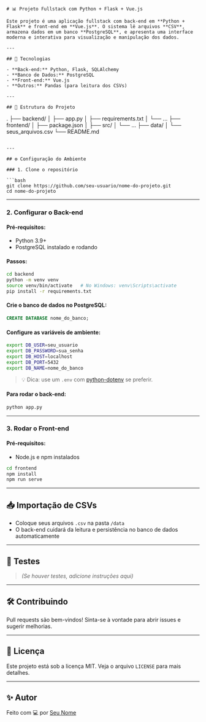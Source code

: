 ```
# 📊 Projeto Fullstack com Python + Flask + Vue.js

Este projeto é uma aplicação fullstack com back-end em **Python + Flask** e front-end em **Vue.js**. O sistema lê arquivos **CSV**, armazena dados em um banco **PostgreSQL**, e apresenta uma interface moderna e interativa para visualização e manipulação dos dados.

---

## 🚀 Tecnologias

- **Back-end:** Python, Flask, SQLAlchemy  
- **Banco de Dados:** PostgreSQL  
- **Front-end:** Vue.js  
- **Outros:** Pandas (para leitura dos CSVs)

---

## 📂 Estrutura do Projeto

```
.
├── backend/
│   ├── app.py
│   ├── requirements.txt
│   └── ...
├── frontend/
│   ├── package.json
│   ├── src/
│   └── ...
├── data/
│   └── seus_arquivos.csv
└── README.md
```

---

## ⚙️ Configuração do Ambiente

### 1. Clone o repositório

```bash
git clone https://github.com/seu-usuario/nome-do-projeto.git
cd nome-do-projeto
```

---

### 2. Configurar o Back-end

#### Pré-requisitos:

- Python 3.9+
- PostgreSQL instalado e rodando

#### Passos:

```bash
cd backend
python -m venv venv
source venv/bin/activate   # No Windows: venv\Scripts\activate
pip install -r requirements.txt
```

#### Crie o banco de dados no PostgreSQL:

```sql
CREATE DATABASE nome_do_banco;
```

#### Configure as variáveis de ambiente:

```bash
export DB_USER=seu_usuario
export DB_PASSWORD=sua_senha
export DB_HOST=localhost
export DB_PORT=5432
export DB_NAME=nome_do_banco
```

> 💡 Dica: use um `.env` com [python-dotenv](https://pypi.org/project/python-dotenv/) se preferir.

#### Para rodar o back-end:

```bash
python app.py
```

---

### 3. Rodar o Front-end

#### Pré-requisitos:

- Node.js e npm instalados

```bash
cd frontend
npm install
npm run serve
```

---

## 📥 Importação de CSVs

- Coloque seus arquivos `.csv` na pasta `/data`
- O back-end cuidará da leitura e persistência no banco de dados automaticamente

---

## 🧪 Testes

> *(Se houver testes, adicione instruções aqui)*

---

## 🛠️ Contribuindo

Pull requests são bem-vindos! Sinta-se à vontade para abrir issues e sugerir melhorias.

---

## 📄 Licença

Este projeto está sob a licença MIT. Veja o arquivo `LICENSE` para mais detalhes.

---

## ✨ Autor

Feito com 💻 por [Seu Nome](https://github.com/seu-usuario)
```
